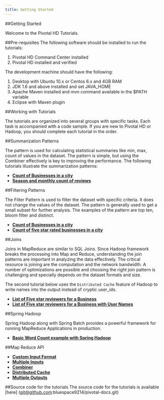 ```yaml
---
title: Getting Started
---
```


##Getting Started

Welcome to the Pivotal HD Tutorials.

##Pre-requisites
The following software should be installed to run the tutorials:

1. Pivotal HD Command Center installed
2. Pivotal HD installed and verified

The development machine should have the following:

1. Desktop with Ubuntu 10.x or Centos 6.x and 4GB RAM
3. JDK 1.6 and above installed and set JAVA_HOME
3. Apache Maven installed and mvn command available in the $PATH variable
4. Eclipse with Maven plugin

##Working with Tutorials

The tutorials are organized into several groups with specific tasks. Each task is accompanied with a code sample.
If you are new to Pivotal HD or Hadoop, you should complete each tutorial in the order.

##Summarization Patterns

The  pattern is used for calculating statistical summaries like min, max, count of values in the dataset. The pattern is simple, but using the Combiner effectively is key to improving the performance. The following tutorials illustrate the summarization patterns:

* **[Count of Businesses in a city](map-reduce-java/count-businesses-in-city.html)**
* **[Season and monthly count of reviews](map-reduce-java/count-businesses-reviews-season.html)**

##Filtering Patterns

The Filter Pattern is used to filter the dataset with specific criteria. It does not change the values of the dataset. The pattern is generally used to get a small subset for further analysis. The examples of the pattern are top ten, bloom filter and distinct.

* **[Count of Businesses in a city](map-reduce-java/count-businesses-in-city.html)**
* **[Count of five star rated businesses in a city](map-reduce-java/count-city-fivestar-businesses.html)**

##Joins

Joins in MapReduce are similar to SQL Joins. Since Hadoop framework breaks the processing into Map and Reduce, understanding the join patterns are important in analyzing the data effectively. The critical resource is joining are the computation and the network bandwidth. A number of optimizations are possible and choosing the right join pattern is challenging and specially depends on the dataset formats and size.

The second tutorial below uses the `Distributed Cache` feature of Hadoop to write names into the output instead of cryptic user_ids.

* **[List of Five star reviewers for a Business](map-reduce-java/list-fivestar-reviewers-business.html)**
* **[List of Five star reviewers for a Business with User Names](map-reduce-java/list-fivestar-reviewers-business-with-usernames.html)**


##Spring Hadoop

Spring Hadoop along with Spring Batch provides a powerful framework for running MapReduce Applications in production.

* **[Basic Word Count example with Spring Hadoop](spring-data-hadoop/wordcount_with_spring_hadoop.html)**


##Map Reduce API

* **[Custom Input Format](map-reduce-java/count-businesses-in-city.html)**
* **[Multiple Inputs](map-reduce-java/count-city-fivestar-businesses.html)**
* **[Combiner](map-reduce-java/count-businesses-reviews-season.html)**
* **[Distributed Cache](map-reduce-java/list-fivestar-reviewers-business-with-usernames.html)**
* **[Multiple Outputs](map-reduce-java/count-businesses-reviews-season.html)**

##Source code for the tutorials
The source code for the tutorials is available [here] (git@github.com:bluespace9214/pivotal-docs.git)

